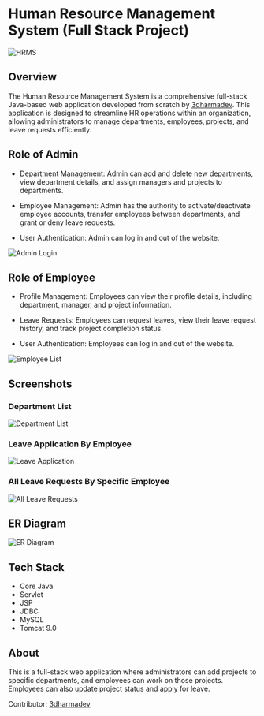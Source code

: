# Human Resource Management System (Full Stack Project)

![HRMS](https://user-images.githubusercontent.com/69399810/215176739-ebe7942e-b949-45bb-9af5-5474ea1cf503.png)

## Overview

The Human Resource Management System is a comprehensive full-stack Java-based web application developed from scratch by [3dharmadev](https://github.com/3dharmadev). This application is designed to streamline HR operations within an organization, allowing administrators to manage departments, employees, projects, and leave requests efficiently.

## Role of Admin

- Department Management: Admin can add and delete new departments, view department details, and assign managers and projects to departments.

- Employee Management: Admin has the authority to activate/deactivate employee accounts, transfer employees between departments, and grant or deny leave requests.

- User Authentication: Admin can log in and out of the website.

![Admin Login](https://user-images.githubusercontent.com/69399810/215173006-87684555-ae58-4b34-89a2-0171d7218eca.png)

## Role of Employee

- Profile Management: Employees can view their profile details, including department, manager, and project information.

- Leave Requests: Employees can request leaves, view their leave request history, and track project completion status.

- User Authentication: Employees can log in and out of the website.

![Employee List](https://user-images.githubusercontent.com/69399810/215175168-6b081382-ea20-4b10-a24a-53fbf7654139.png)

## Screenshots

### Department List

![Department List](https://user-images.githubusercontent.com/69399810/215175874-528eb8a8-3fd0-47ef-8d31-bf9371690ae4.png)

### Leave Application By Employee

![Leave Application](https://user-images.githubusercontent.com/69399810/215177269-765c43c2-8089-4336-8b4c-c7dc98697412.png)

### All Leave Requests By Specific Employee

![All Leave Requests](https://user-images.githubusercontent.com/69399810/215178878-7a7a12a7-14e3-496f-9830-3b169ca1626f.png)

## ER Diagram

![ER Diagram](https://user-images.githubusercontent.com/69399810/215180147-6002f7cb-be5f-4deb-a12c-edac583b702c.png)

## Tech Stack

- Core Java
- Servlet
- JSP
- JDBC
- MySQL
- Tomcat 9.0

## About

This is a full-stack web application where administrators can add projects to specific departments, and employees can work on those projects. Employees can also update project status and apply for leave.

Contributor: [3dharmadev](https://github.com/3dharmadev)


